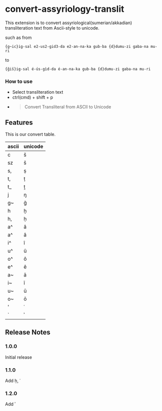 # convert-assyriology-translit

This extension is to convert assyriological(sumerian/akkadian) transliteration text from Ascii-style to unicode.

such as from

```
{g~ic}ig-sal e2-us2-gid3-da e2-an-na-ka gub-ba {d}dumu-zi gaba-na mu-ri
```

to

```
{g̃iš}ig-sal é-ús-gìd-da é-an-na-ka gub-ba {d}dumu-zi gaba-na mu-ri
```

### How to use

- Select transliteration text
- ctrl(cmd) + shift + p
- > Convert Transliteral from ASCII to Unicode

## Features

This is our convert table.

| ascii | unicode |
| ----- | ------- |
| c     | š       |
| sz    | š       |
| s,    | ṣ       |
| t,    | ṭ       |
| t_    | ṯ       |
| j     | ŋ       |
| g~    | g̃       |
| h     | ḫ       |
| h,    | ḥ       |
| a^    | â       |
| a^    | â       |
| i^    | î       |
| u^    | û       |
| o^    | ô       |
| e^    | ê       |
| a~    | ā       |
| i~    | ī       |
| u~    | ū       |
| o~    | ō       |
| '     | ʿ       |
| `     | ʾ       |

## Release Notes

### 1.0.0

Initial release

### 1.1.0

Add ḥ, ʿ

### 1.2.0

Add ʾ